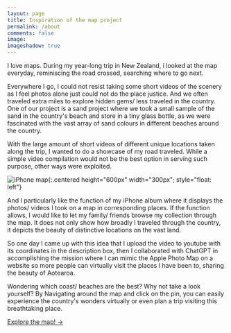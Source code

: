```yaml
---
layout: page
title: Inspiration of the map project
permalink: /about
comments: false
image: 
imageshadow: true
---
```


I love maps. During my year-long trip in New Zealand, i looked at the map everyday, reminiscing the road crossed, searching where to go next. 

Everywhere I go, I could not resist taking some short videos of the scenery as I feel photos alone just could not do the place justice. And we often traveled extra miles to explore hidden gems/ less traveled in the country. One of our project is a sand project where we took a small sample of the sand in the country's beach and store in a tiny glass bottle, as we were fascinated with the vast array of sand colours in different beaches around the country.

With the large amount of short videos of different unique locations taken along the trip, I wanted to do a showcase of my road traveled. While a simple video compilation would not be the best option in serving such purpose, other ways were exploited.


![iPhone map](<assets/images/ScreenRecording_02-09-2025 14-52-09_1.gif>){:.centered height="600px" width="300px"; style="float: left"}


And I particularly like the function of my iPhone album where it displays the photos/ videos I took on a map in corresponding places. If the function allows, I would like to let my family/ friends browse my collection through the map. It does not only show how broadly I traveled through the country, it depicts the beauty of distinctive locations on the vast land.

So one day I came up with this idea that I upload the video to youtube with its coordinates in the description box, then I collaborated with ChatGPT in accomplishing the mission where I can mimic the Apple Photo Map on a website so more people can virtually visit the places I have been to, sharing the beauty of Aotearoa. 

Wondering which coast/ beaches are the best? Why not take a look yourself? By Navigating around the map and click on the pin, you can easily experience the country's wonders virtually or even plan a trip visiting this breathtaking place. 

<a href="/jekyll-theme-memoirs/nzmap" class="btn btn-dark"> Explore the map! &rarr;</a>

